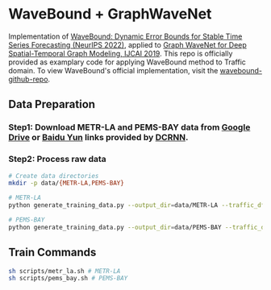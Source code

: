 # WaveBound + GraphWaveNet

Implementation of [WaveBound: Dynamic Error Bounds for Stable Time Series Forecasting (NeurIPS 2022)](https://arxiv.org/abs/2210.14303), applied to [Graph WaveNet for Deep Spatial-Temporal Graph Modeling, IJCAI 2019](https://arxiv.org/abs/1906.00121). This repo is officially provided as examplary code for applying WaveBound method to Traffic domain. To view WaveBound's official implementation, visit the [wavebound-github-repo](https://github.com/choyi0521/WaveBound).

## Data Preparation

### Step1: Download METR-LA and PEMS-BAY data from [Google Drive](https://drive.google.com/open?id=10FOTa6HXPqX8Pf5WRoRwcFnW9BrNZEIX) or [Baidu Yun](https://pan.baidu.com/s/14Yy9isAIZYdU__OYEQGa_g) links provided by [DCRNN](https://github.com/liyaguang/DCRNN).

### Step2: Process raw data 
```bash
# Create data directories
mkdir -p data/{METR-LA,PEMS-BAY}

# METR-LA
python generate_training_data.py --output_dir=data/METR-LA --traffic_df_filename=data/metr-la.h5

# PEMS-BAY
python generate_training_data.py --output_dir=data/PEMS-BAY --traffic_df_filename=data/pems-bay.h5

```
## Train Commands

```bash
sh scripts/metr_la.sh # METR-LA
sh scripts/pems_bay.sh # PEMS-BAY
```
